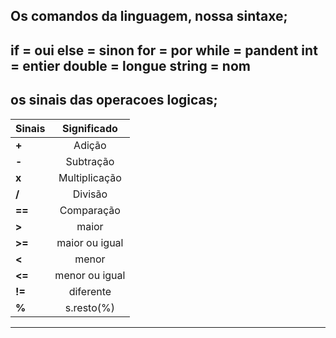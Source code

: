 ## Os comandos da linguagem, nossa sintaxe;
if = oui
else = sinon
for = por
while = pandent
int = entier
double = longue
string = nom
----------------------------------------------------


## os sinais das operacoes logicas;
|      Sinais                 |  Significado  |  
| ----------------------------|:-------------:| 
| **+**                       | Adição        |   
| **-**                       | Subtração     |  
| **x**                       | Multiplicação |   
| **/**                       | Divisão       |  
| **==**                      | Comparação    |   
| **>**                       | maior         |  
| **>=**                      | maior ou igual|  
| **<**                       | menor         |  
| **<=**                      | menor ou igual|  
| **!=**                      | diferente     |    
| **%**                       | s.resto(%)    |   





---------------------------------------------------------

